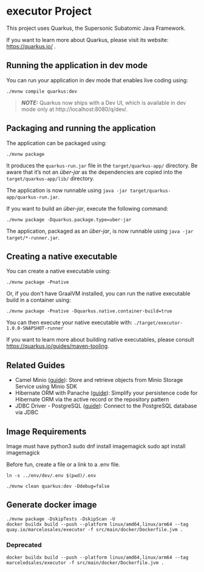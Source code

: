 # executor Project

This project uses Quarkus, the Supersonic Subatomic Java Framework.

If you want to learn more about Quarkus, please visit its website: https://quarkus.io/ .

## Running the application in dev mode

You can run your application in dev mode that enables live coding using:
```shell script
./mvnw compile quarkus:dev
```

> **_NOTE:_**  Quarkus now ships with a Dev UI, which is available in dev mode only at http://localhost:8080/q/dev/.

## Packaging and running the application

The application can be packaged using:
```shell script
./mvnw package
```
It produces the `quarkus-run.jar` file in the `target/quarkus-app/` directory.
Be aware that it’s not an _über-jar_ as the dependencies are copied into the `target/quarkus-app/lib/` directory.

The application is now runnable using `java -jar target/quarkus-app/quarkus-run.jar`.

If you want to build an _über-jar_, execute the following command:
```shell script
./mvnw package -Dquarkus.package.type=uber-jar
```

The application, packaged as an _über-jar_, is now runnable using `java -jar target/*-runner.jar`.

## Creating a native executable

You can create a native executable using: 
```shell script
./mvnw package -Pnative
```

Or, if you don't have GraalVM installed, you can run the native executable build in a container using: 
```shell script
./mvnw package -Pnative -Dquarkus.native.container-build=true
```

You can then execute your native executable with: `./target/executor-1.0.0-SNAPSHOT-runner`

If you want to learn more about building native executables, please consult https://quarkus.io/guides/maven-tooling.

## Related Guides

- Camel Minio ([guide](https://camel.apache.org/camel-quarkus/latest/reference/extensions/minio.html)): Store and retrieve objects from Minio Storage Service using Minio SDK
- Hibernate ORM with Panache ([guide](https://quarkus.io/guides/hibernate-orm-panache)): Simplify your persistence code for Hibernate ORM via the active record or the repository pattern
- JDBC Driver - PostgreSQL ([guide](https://quarkus.io/guides/datasource)): Connect to the PostgreSQL database via JDBC

## Image Requirements
Image must have python3
sudo dnf install imagemagick
sudo apt install imagemagick

Before fun, create a file or a link to a .env file.
```shell
ln -s ../env/dev/.env $(pwd)/.env
```

```shell
./mvnw clean quarkus:dev -Ddebug=false
```

## Generate docker image
```shell
./mvnw package -DskipTests -DskipScan -U
docker buildx build --push --platform linux/amd64,linux/arm64 --tag quay.io/marcelosales/executor -f src/main/docker/Dockerfile.jvm .
```

### Deprecated
```
docker buildx build --push --platform linux/amd64,linux/arm64 --tag marcelodsales/executor -f src/main/docker/Dockerfile.jvm .
```